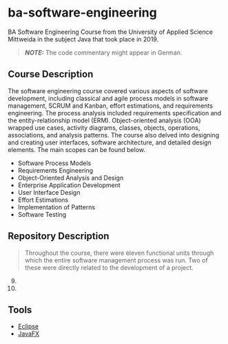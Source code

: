 # ba-software-engineering

BA Software Engineering Course from the University of Applied Science Mittweida in the subject Java that took place in 2019.

> **_NOTE:_** The code commentary might appear in German.

## Course Description

The software engineering course covered various aspects of software development, including classical and agile process models in software management, SCRUM and Kanban, effort estimations, and requirements engineering. The process analysis included requirements specification and the entity-relationship model (ERM). Object-oriented analysis (OOA) wrapped use cases, activity diagrams, classes, objects, operations, associations, and analysis patterns. The course also delved into designing and creating user interfaces, software architecture, and detailed design elements. The main scopes can be found below.

- Software Process Models
- Requirements Engineering
- Object-Oriented Analysis and Design
- Enterprise Application Development
- User Interface Design
- Effort Estimations
- Implementation of Patterns
- Software Testing

## Repository Description

> Throughout the course, there were eleven functional units through which the entire software management process was run. Two of these were directly related to the development of a project.

9.
10.

## Tools

- [Eclipse](https://www.eclipse.org)
- [JavaFX](https://openjfx.io/)
